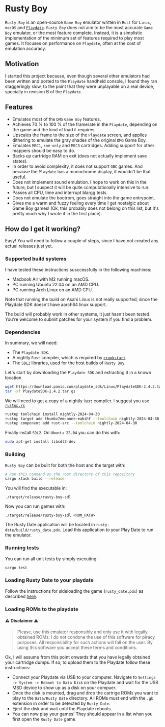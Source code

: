 # Rusty Boy

`Rusty Boy` is an open-source `Game Boy` emulator written in `Rust` for `Linux`, `macOS` and [`Playdate`](https://play.date).
`Rusty Boy` does not aim to be the most accurate `Game Boy` emulator, or the most feature complete. Instead,
it is a simplistic implementation of the minimum set of features required to play most games. It focuses
on performance on `Playdate`, often at the cost of emulation accuracy.

## Motivation

I started this project because, even though several other emulators had been written and ported to the
`Playdate` handheld console, I found they ran staggeringly slow, to the point that they were unplayable on
a real device, specially in revision B of the `Playdate`.

## Features

- Emulates most of the `DMG` `Game Boy` features.
- Achieves 70 % to 100 % of the framerate in the `Playdate`, depending on the game and the kind of load it requires.
- Upscales the frame to the size of the `Playdate` screen, and applies dithering to emulate the gray shades of the
original `DMG` Game Boy.
- Emulates `MBC1`, `rom-only` and `MBC3` cartridges. Adding support for other mappers should be easy to do.
- Backs up cartridge RAM on exit (does not actually implement save states).
- In order to avoid complexity, it does not support `GBC` games. And because the `Playdate` has a monochrome
display, it wouldn't be that useful.
- Does not implement sound emulation. I hope to work on this in the future, but I suspect it will be quite
computationally intensive to run.
- Passes all CPU, time and interrupt blargg tests.
- Does not emulate the bootrom, goes straight into the game entrypoint.
- Gives me a warm and fuzzy feeling every time I get nostalgic about Game Boy games! (Ok, this probably
does not belong on this list, but it's pretty much why I wrote it in the first place).

## How do I get it working?

Easy! You will need to follow a couple of steps, since I have not created any actual releases just yet.

### Supported build systems

I have tested these instructions susccessfully in the following machines:
- Macbook Air with M2 running macOS.
- PC running Ubuntu 22.04 on an AMD CPU.
- PC running Arch Linux on an AMD CPU.

Note that running the build on Asahi Linux is not really supported, since the Playdate SDK doesn't
have aarch64 linux support.

The build will probably work in other systems, it just hasn't been tested. You're welcome to submit
patches for your system if you find a problem.

### Dependencies

In summary, we will need:
- The `Playdate SDK`.
- A nightly `Rust` compiler, which is required by [`crankstart`](https://github.com/pd-rs/crankstart.git).
- The `SDL2` libraries, used for the host builds of `Rusty Boy`.

Let's start by downloading the `Playdate SDK` and extracting it in a known location.

```sh
wget https://download.panic.com/playdate_sdk/Linux/PlaydateSDK-2.4.2.tar.gz
tar -xf PlaydateSDK-2.4.2.tar.gz
```

We will need to get a copy of a nightly `Rust` compiler. I suggest you use [`rustup.rs`](https://rustup.rs)

```sh
rustup toolchain install nightly-2024-04-30
rustup target add thumbv7em-none-eabihf --toolchain nightly-2024-04-30
rustup component add rust-src --toolchain nightly-2024-04-30
```

Finally install `SDL2`. On `Ubuntu 22.04` you can do this with:

```sh
sudo apt-get install libsdl2-dev
```

### Building

`Rusty Boy` can be built for both the host and the target with:

```sh
# Run this command on the root directory of this repository
cargo xtask build --release
```

You will find the executable in:

```
./target/release/rusty-boy-sdl
```

Now you can run games with:

```
./target/release/rusty-boy-sdl <ROM_PATH>
```

The Rusty Date application will be located in `rusty-date/build/rusty_date.pdx`.
Load this application to your Play Date to run the emulator.

### Running tests

You can run all unit tests by simply executing:

```sh
cargo test
```

### Loading Rusty Date to your playdate

Follow the instructions for sideloading the game (`rusty_date.pdx`) as described
[here](https://help.play.date/games/sideloading/).

### Loading ROMs to the playdate

#### :warning: Disclaimer :warning:

>Please, use this emulator responsibly and only use it with legally obtained ROMs. I do not condone the
use of this software for piracy purposes. All responsibility for such actions will fall on the user.
By using this software you accept these terms and conditions.

Ok, I will assume from this point onwards that you have legally obtained your cartridge dumps. If so,
to upload them to the Playdate follow these instructions:

- Connect your Playdate via USB to your computer. Navigate to `Settings -> System -> Reboot to Data Disk`
on the Playdate and wait for the USB MSD device to show up as a disk on your compuer.
- Once the disk is mounted, drag and drop the cartrige ROMs you want to play to the `Data/Rusty Date`
directory. All ROMs must end with the `.gb` extension in order to be detected by `Rusty Date`.
- Eject the disk and wait until the Playdate reboots.
- You can now play your games! They should appear in a list when you first open the `Rusty Date` game.
